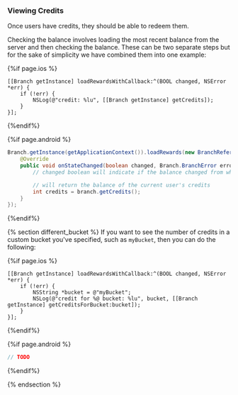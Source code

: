 
### Viewing Credits

Once users have credits, they should be able to redeem them. 

Checking the balance involves loading the most recent balance from the server and then checking the balance. These can be two separate steps but for the sake of simplicity we have combined them into one example:

<!-- iOS -->
{%if page.ios %}
~~~ objc
[[Branch getInstance] loadRewardsWithCallback:^(BOOL changed, NSError *err) {
    if (!err) {
        NSLog(@"credit: %lu", [[Branch getInstance] getCredits]);
    }
}];
~~~
{%endif%}
<!-- end iOS -->

<!-- Android -->
{%if page.android %}
~~~ java
Branch.getInstance(getApplicationContext()).loadRewards(new BranchReferralStateChangedListener() {
	@Override
	public void onStateChanged(boolean changed, Branch.BranchError error) {
		// changed boolean will indicate if the balance changed from what is currently in memory

		// will return the balance of the current user's credits
		int credits = branch.getCredits();
	}
});
~~~
{%endif%}
<!-- end Android -->


{% section different_bucket %}
If you want to see the number of credits in a custom bucket you've specified, such as `myBucket`, then you can do the following:

<!-- iOS -->
{%if page.ios %}
~~~ objc
[[Branch getInstance] loadRewardsWithCallback:^(BOOL changed, NSError *err) {
    if (!err) {
        NSString *bucket = @"myBucket";
        NSLog(@"credit for %@ bucket: %lu", bucket, [[Branch getInstance] getCreditsForBucket:bucket]);
    }
}];
~~~
{%endif%}
<!-- end iOS -->
{%if page.android %}
~~~ java
// TODO
~~~
{%endif%}

{% endsection %}